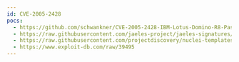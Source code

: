 ```yaml
---
id: CVE-2005-2428
pocs:
  - https://github.com/schwankner/CVE-2005-2428-IBM-Lotus-Domino-R8-Password-Hash-Extraction-Exploit
  - https://raw.githubusercontent.com/jaeles-project/jaeles-signatures/master/cves/lotus-domino-info-leak-cve-2005-2428.yaml
  - https://raw.githubusercontent.com/projectdiscovery/nuclei-templates/master/cves/2005/CVE-2005-2428.yaml
  - https://www.exploit-db.com/raw/39495
---
```

